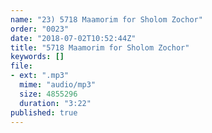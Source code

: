 ```yaml
---
name: "23) 5718 Maamorim for Sholom Zochor"
order: "0023"
date: "2018-07-02T10:52:44Z"
title: "5718 Maamorim for Sholom Zochor"
keywords: []
file:
- ext: ".mp3"
  mime: "audio/mp3"
  size: 4855296
  duration: "3:22"
published: true
---
```

